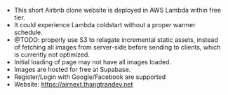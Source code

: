 * This short Airbnb clone website is deployed in AWS Lambda within free tier. 
* It could experience Lambda coldstart without a proper warmer schedule.
* @TODO: properly use S3 to relagate incremental static assets, instead of fetching all images from server-side before sending to clients, which is currently not optimized.
* Initial loading of page may not have all images loaded.
* Images are hosted for free at Supabase.
* Register/Login with Google/Facebook are supported
* Website: https://airnext.thangtrandev.net
